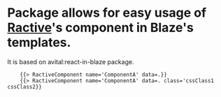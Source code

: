 Package allows for easy usage of [Ractive](http://ractivejs.org)'s  component in Blaze's templates.
=================

It is based on avital:react-in-blaze package.

```
    {{> RactiveComponent name='ComponentA' data=.}}
    {{> RactiveComponent name='ComponentA' data=. class='cssClass1 cssClass2}}
```
